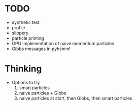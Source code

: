 # TODO #
* synthetic test
* profile
* slippery
* particle printing
* GPU implementation of naive momentum particles
* Gibbs messages in pyhsmm!

# Thinking #
* Options to try
    1. smart particles
    2. naive particles + Gibbs
    3. naive particles at start, then Gibbs, then smart particles

